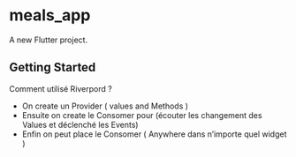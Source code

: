 # meals_app

A new Flutter project.

## Getting Started

Comment utilisé Riverpord ?

- On create un Provider ( values and Methods )
- Ensuite on create le Consomer pour (écouter les changement des Values et déclenché les Events)
- Enfin on peut place le Consomer ( Anywhere dans n’importe quel widget )

